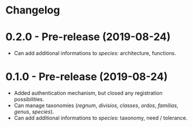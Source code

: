 # Changelog

# 0.2.0 - Pre-release (2019-08-24)

- Can add additional informations to _species_: architecture, functions.

# 0.1.0 - Pre-release (2019-08-24)

- Added authentication mechanism, but closed any registration possibilities.
- Can manage taxonomies (_regnum_, _divisios_, _classes_, _ordos_, _familias_, _genus_, _species_).
- Can add additional informations to _species_: taxonomy, need / tolerance.